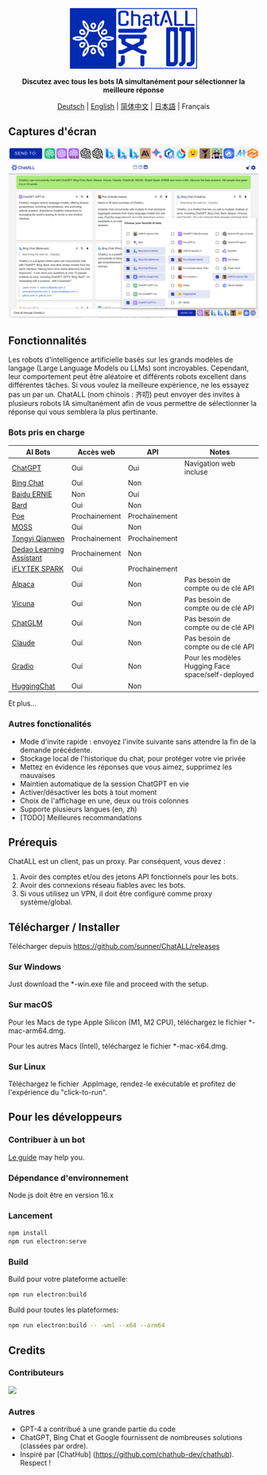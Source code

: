 <div align="center">
  <img src="src/assets/logo-cover.png" width=256></img>
  <p><strong>Discutez avec tous les bots IA simultanément pour sélectionner la meilleure réponse</strong></p>

[Deutsch](README_DE-DE.md) | [English](README.md) | [简体中文](README_ZH-CN.md) | [日本語](README_JA-JP.md) | Français

</div>

## Captures d'écran

![Screenshot](screenshots/screenshot-2.png?raw=true)
![Screenshot](screenshots/screenshot-1.png?raw=true)

## Fonctionnalités

Les robots d'intelligence artificielle basés sur les grands modèles de langage (Large Language Models ou LLMs) sont incroyables. Cependant, leur comportement peut être aléatoire et différents robots excellent dans différentes tâches. Si vous voulez la meilleure expérience, ne les essayez pas un par un. ChatALL (nom chinois : 齐叨) peut envoyer des invites à plusieurs robots IA simultanément afin de vous permettre de sélectionner la réponse qui vous semblera la plus pertinante.

### Bots pris en charge

| AI Bots                                                      | Accès web     | API           | Notes                                             |
| ------------------------------------------------------------ | -----------   | -----------   | --------------------------------------------------|
| [ChatGPT](https://chat.openai.com)                           | Oui           | Oui           | Navigation web incluse                            |
| [Bing Chat](https://www.bing.com/new)                        | Oui           | Non           |                                                   |
| [Baidu ERNIE](https://yiyan.baidu.com/)                      | Non           | Oui           |                                                   |
| [Bard](https://bard.google.com/)                             | Oui           | Non           |                                                   |
| [Poe](https://poe.com/)                                      | Prochainement | Prochainement |                                                   |
| [MOSS](https://moss.fastnlp.top/)                            | Oui           | Non           |                                                   |
| [Tongyi Qianwen](http://tongyi.aliyun.com/)                  | Prochainement | Prochainement |                                                   |
| [Dedao Learning Assistant](https://ai.dedao.cn/)             | Prochainement | Non           |                                                   |
| [iFLYTEK SPARK](http://xinghuo.xfyun.cn/)                    | Oui           | Prochainement |                                                   |
| [Alpaca](https://crfm.stanford.edu/2023/03/13/alpaca.html)   | Oui           | Non           | Pas besoin de compte ou de clé API                |
| [Vicuna](https://lmsys.org/blog/2023-03-30-vicuna/)          | Oui           | Non           | Pas besoin de compte ou de clé API                |
| [ChatGLM](https://chatglm.cn/blog)                           | Oui           | Non           | Pas besoin de compte ou de clé API                |
| [Claude](https://www.anthropic.com/index/introducing-claude) | Oui           | Non           | Pas besoin de compte ou de clé API                |
| [Gradio](https://gradio.app/)                                | Oui           | Non           | Pour les modèles Hugging Face space/self-deployed |
| [HuggingChat](https://huggingface.co/chat/)                  | Oui           | Non           |                                                   |

Et plus...

### Autres fonctionalités

- Mode d'invite rapide : envoyez l'invite suivante sans attendre la fin de la demande précédente.
- Stockage local de l'historique du chat, pour protéger votre vie privée
- Mettez en évidence les réponses que vous aimez, supprimez les mauvaises
- Maintien automatique de la session ChatGPT en vie
- Activer/désactiver les bots à tout moment
- Choix de l'affichage en une, deux ou trois colonnes
- Supporte plusieurs langues (en, zh)
- [TODO] Meilleures recommandations

## Prérequis

ChatALL est un client, pas un proxy. Par conséquent, vous devez :

1. Avoir des comptes et/ou des jetons API fonctionnels pour les bots.
2. Avoir des connexions réseau fiables avec les bots.
3. Si vous utilisez un VPN, il doit être configuré comme proxy système/global.

## Télécharger / Installer

Télécharger depuis https://github.com/sunner/ChatALL/releases

### Sur Windows

Just download the \*-win.exe file and proceed with the setup.

### Sur macOS

Pour les Macs de type Apple Silicon (M1, M2 CPU), téléchargez le fichier \*-mac-arm64.dmg.

Pour les autres Macs (Intel), téléchargez le fichier \*-mac-x64.dmg.

### Sur Linux

Téléchargez le fichier .AppImage, rendez-le exécutable et profitez de l'expérience du "click-to-run".

## Pour les développeurs

### Contribuer à un bot

[Le guide](https://github.com/sunner/ChatALL/wiki/%E5%A6%82%E4%BD%95%E6%B7%BB%E5%8A%A0%E4%B8%80%E4%B8%AA%E6%96%B0%E7%9A%84-AI-%E5%AF%B9%E8%AF%9D%E6%9C%BA%E5%99%A8%E4%BA%BA) may help you.

### Dépendance d'environnement

Node.js doit être en version 16.x

### Lancement

```bash
npm install
npm run electron:serve
```

### Build

Build pour votre plateforme actuelle:

```bash
npm run electron:build
```

Build pour toutes les plateformes:

```bash
npm run electron:build -- -wml --x64 --arm64
```

## Credits

### Contributeurs

<a href="https://github.com/sunner/ChatALL/graphs/contributors">
  <img src="https://contrib.rocks/image?repo=sunner/ChatALL" />
</a>

### Autres

- GPT-4 a contribué à une grande partie du code
- ChatGPT, Bing Chat et Google fournissent de nombreuses solutions (classées par ordre).
- Inspiré par [ChatHub] (https://github.com/chathub-dev/chathub). Respect !
